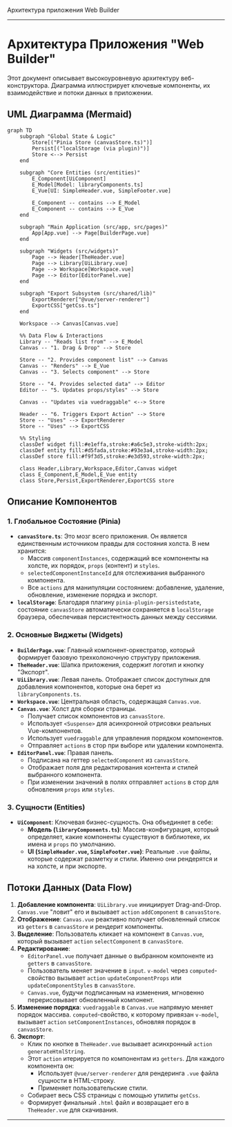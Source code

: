 
Архитектура приложения Web Builder 

---

# Архитектура Приложения "Web Builder"

Этот документ описывает высокоуровневую архитектуру веб-конструктора. Диаграмма иллюстрирует ключевые компоненты, их взаимодействие и потоки данных в приложении.

## UML Диаграмма (Mermaid)

```mermaid
graph TD
    subgraph "Global State & Logic"
        Store[("Pinia Store (canvasStore.ts)")]
        Persist[("localStorage (via plugin)")]
        Store <--> Persist
    end

    subgraph "Core Entities (src/entities)"
        E_Component[UiComponent]
        E_Model[Model: libraryComponents.ts]
        E_Vue[UI: SimpleHeader.vue, SimpleFooter.vue]
        
        E_Component -- contains --> E_Model
        E_Component -- contains --> E_Vue
    end
    
    subgraph "Main Application (src/app, src/pages)"
        App[App.vue] --> Page[BuilderPage.vue]
    end

    subgraph "Widgets (src/widgets)"
        Page --> Header[TheHeader.vue]
        Page --> Library[UiLibrary.vue]
        Page --> Workspace[Workspace.vue]
        Page --> Editor[EditorPanel.vue]
    end

    subgraph "Export Subsystem (src/shared/lib)"
        ExportRenderer["@vue/server-renderer"]
        ExportCSS["getCss.ts"]
    end

    Workspace --> Canvas[Canvas.vue]

    %% Data Flow & Interactions
    Library -- "Reads list from" --> E_Model
    Canvas -- "1. Drag & Drop" --> Store
    
    Store -- "2. Provides component list" --> Canvas
    Canvas -- "Renders" --> E_Vue
    Canvas -- "3. Selects component" --> Store
    
    Store -- "4. Provides selected data" --> Editor
    Editor -- "5. Updates props/styles" --> Store
    
    Canvas -- "Updates via vuedraggable" <--> Store
    
    Header -- "6. Triggers Export Action" --> Store
    Store -- "Uses" --> ExportRenderer
    Store -- "Uses" --> ExportCSS

    %% Styling
    classDef widget fill:#e1effa,stroke:#a6c5e3,stroke-width:2px;
    classDef entity fill:#d5fada,stroke:#93e3a4,stroke-width:2px;
    classDef store fill:#f9f3d5,stroke:#e3d593,stroke-width:2px;
    
    class Header,Library,Workspace,Editor,Canvas widget
    class E_Component,E_Model,E_Vue entity
    class Store,Persist,ExportRenderer,ExportCSS store
```

## Описание Компонентов

### 1. Глобальное Состояние (Pinia)

-   **`canvasStore.ts`**: Это мозг всего приложения. Он является единственным источником правды для состояния холста. В нем хранится:
    -   Массив `componentInstances`, содержащий все компоненты на холсте, их порядок, `props` (контент) и `styles`.
    -   `selectedComponentInstanceId` для отслеживания выбранного компонента.
    -   Все `actions` для манипуляции состоянием: добавление, удаление, обновление, изменение порядка и экспорт.
-   **`localStorage`**: Благодаря плагину `pinia-plugin-persistedstate`, состояние `canvasStore` автоматически сохраняется в `localStorage` браузера, обеспечивая персистентность данных между сессиями.

### 2. Основные Виджеты (Widgets)

-   **`BuilderPage.vue`**: Главный компонент-оркестратор, который формирует базовую трехколоночную структуру приложения.
-   **`TheHeader.vue`**: Шапка приложения, содержит логотип и кнопку "Экспорт".
-   **`UiLibrary.vue`**: Левая панель. Отображает список доступных для добавления компонентов, которые она берет из `libraryComponents.ts`.
-   **`Workspace.vue`**: Центральная область, содержащая `Canvas.vue`.
-   **`Canvas.vue`**: Холст для сборки страницы.
    -   Получает список компонентов из `canvasStore`.
    -   Использует `<Suspense>` для асинхронной отрисовки реальных Vue-компонентов.
    -   Использует `vuedraggable` для управления порядком компонентов.
    -   Отправляет `actions` в стор при выборе или удалении компонента.
-   **`EditorPanel.vue`**: Правая панель.
    -   Подписана на геттер `selectedComponent` из `canvasStore`.
    -   Отображает поля для редактирования контента и стилей выбранного компонента.
    -   При изменении значений в полях отправляет `actions` в стор для обновления `props` или `styles`.

### 3. Сущности (Entities)

-   **`UiComponent`**: Ключевая бизнес-сущность. Она объединяет в себе:
    -   **Модель (`libraryComponents.ts`)**: Массив-конфигурация, который определяет, какие компоненты существуют в библиотеке, их имена и `props` по умолчанию.
    -   **UI (`SimpleHeader.vue`, `SimpleFooter.vue`)**: Реальные `.vue` файлы, которые содержат разметку и стили. Именно они рендерятся и на холсте, и при экспорте.

## Потоки Данных (Data Flow)

1.  **Добавление компонента**: `UiLibrary.vue` инициирует Drag-and-Drop. `Canvas.vue` "ловит" его и вызывает `action` `addComponent` в `canvasStore`.
2.  **Отображение**: `Canvas.vue` реактивно получает обновленный список из `getters` в `canvasStore` и рендерит компоненты.
3.  **Выделение**: Пользователь кликает на компонент в `Canvas.vue`, который вызывает `action` `selectComponent` в `canvasStore`.
4.  **Редактирование**:
    -   `EditorPanel.vue` получает данные о выбранном компоненте из `getters` в `canvasStore`.
    -   Пользователь меняет значение в `input`. `v-model` через `computed`-свойство вызывает `action` `updateComponentProps` или `updateComponentStyles` в `canvasStore`.
    -   `Canvas.vue`, будучи подписанным на изменения, мгновенно перерисовывает обновленный компонент.
5.  **Изменение порядка**: `vuedraggable` в `Canvas.vue` напрямую меняет порядок массива. `computed`-свойство, к которому привязан `v-model`, вызывает `action` `setComponentInstances`, обновляя порядок в `canvasStore`.
6.  **Экспорт**:
    -   Клик по кнопке в `TheHeader.vue` вызывает асинхронный `action` `generateHtmlString`.
    -   Этот `action` итерируется по компонентам из `getters`. Для каждого компонента он:
        -   Использует `@vue/server-renderer` для рендеринга `.vue` файла сущности в HTML-строку.
        -   Применяет пользовательские стили.
    -   Собирает весь CSS страницы с помощью утилиты `getCss`.
    -   Формирует финальный `.html` файл и возвращает его в `TheHeader.vue` для скачивания.

---